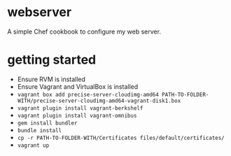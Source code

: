 webserver
=========

A simple Chef cookbook to configure my web server.

getting started
===============
* Ensure RVM is installed
* Ensure Vagrant and VirtualBox is installed
* `vagrant box add precise-server-cloudimg-amd64 PATH-TO-FOLDER-WITH/precise-server-cloudimg-amd64-vagrant-disk1.box`
* `vagrant plugin install vagrant-berkshelf`
* `vagrant plugin install vagrant-omnibus`
* `gem install bundler`
* `bundle install`
* `cp -r PATH-TO-FOLDER-WITH/Certificates files/default/certificates/`
* `vagrant up`

